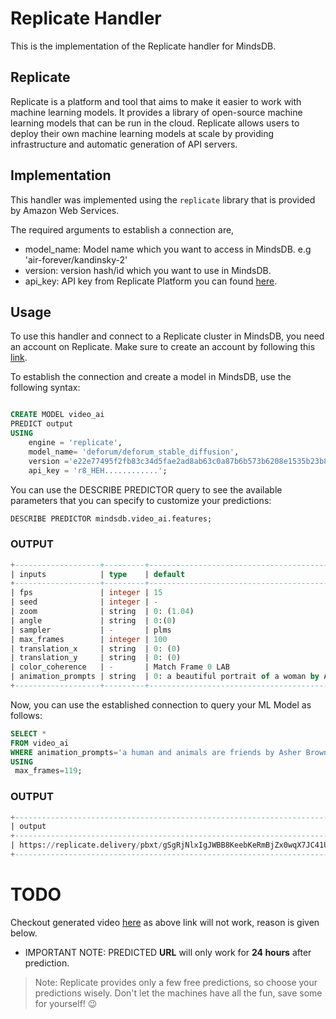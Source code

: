 # Replicate Handler

This is the implementation of the Replicate handler for MindsDB.

## Replicate
Replicate is a platform and tool that aims to make it easier to work with machine learning models. It provides a library of open-source machine learning models that can be run in the cloud. Replicate allows users to deploy their own machine learning models at scale by providing infrastructure and automatic generation of API servers.


## Implementation
This handler was implemented using the `replicate` library that is provided by Amazon Web Services.

The required arguments to establish a connection are,

* model_name: Model name which you want to access in MindsDB. e.g 'air-forever/kandinsky-2'
* version: version hash/id which you want to use in MindsDB.
* api_key: API key from Replicate Platform you can found [here](https://replicate.com/account/api-tokens).


## Usage
To use this handler and connect to a Replicate cluster in MindsDB, you need an account on Replicate. Make sure to create an account by following this [link](https://replicate.com/signin?next=/account/api-tokens).


To establish the connection and create a model in MindsDB, use the following syntax:
```sql

CREATE MODEL video_ai
PREDICT output
USING
    engine = 'replicate',
    model_name= 'deforum/deforum_stable_diffusion',
    version ='e22e77495f2fb83c34d5fae2ad8ab63c0a87b6b573b6208e1535b23b89ea66d6',
    api_key = 'r8_HEH............';
```

You can use the DESCRIBE PREDICTOR query to see the available parameters that you can specify to customize your predictions:
```sql
DESCRIBE PREDICTOR mindsdb.video_ai.features;
```
### OUTPUT 
```sql
+-------------------+---------+-----------------------------------------------------------------------+----------------------------------------------------------------------------------------------------------------------------------------------------------------------+
| inputs            | type    | default                                                               | description                                                                                                                                                          |
+-------------------+---------+-----------------------------------------------------------------------+----------------------------------------------------------------------------------------------------------------------------------------------------------------------+
| fps               | integer | 15                                                                    | Choose fps for the video.                                                                                                                                            |
| seed              | integer | -                                                                     | Random seed. Leave blank to randomize the seed                                                                                                                       |
| zoom              | string  | 0: (1.04)                                                             | zoom parameter for the motion                                                                                                                                        |
| angle             | string  | 0:(0)                                                                 | angle parameter for the motion                                                                                                                                       |
| sampler           | -       | plms                                                                  | -                                                                                                                                                                    |
| max_frames        | integer | 100                                                                   | Number of frames for animation                                                                                                                                       |
| translation_x     | string  | 0: (0)                                                                | translation_x parameter for the motion                                                                                                                               |
| translation_y     | string  | 0: (0)                                                                | translation_y parameter for the motion                                                                                                                               |
| color_coherence   | -       | Match Frame 0 LAB                                                     | -                                                                                                                                                                    |
| animation_prompts | string  | 0: a beautiful portrait of a woman by Artgerm, trending on Artstation | Prompt for animation. Provide 'frame number : prompt at this frame', separate different prompts with '|'. Make sure the frame number does not exceed the max_frames. |
+-------------------+---------+-----------------------------------------------------------------------+----------------------------------------------------------------------------------------------------------------------------------------------------------------------+
```


Now, you can use the established connection to query your ML Model as follows:
```sql
SELECT *
FROM video_ai
WHERE animation_prompts='a human and animals are friends by Asher Brown Durand, trending on Artstation'
USING
 max_frames=119;
```

### OUTPUT
```sql
+---------------------------------------------------------------------------------------------------------------------------------------------------------------------------------------------------------------------------------------------------------------------------------------------------------------------------+----------------------------------------+
| output                                                                                                                                                                                                                                                                                                                    | prompt                                 |
+---------------------------------------------------------------------------------------------------------------------------------------------------------------------------------------------------------------------------------------------------------------------------------------------------------------------------+----------------------------------------+
| https://replicate.delivery/pbxt/gSgRjNlxIgJWBB8KeebKeRmBjZx0wqX7JC41U0pvIfPCYVzEB/out.mp4 | a human and animals are friends by Asher Brown Durand, trending on Artstation |
+---------------------------------------------------------------------------------------------------------------------------------------------------------------------------------------------------------------------------------------------------------------------------------------------------------------------------+----------------------------------------+
```
# TODO 
Checkout generated video [here](./assets/animals.mp4) as above link will not work, reason is given below.

- IMPORTANT NOTE: PREDICTED **URL** will only work for **24 hours** after prediction.

> Note: Replicate provides only a few free predictions, so choose your predictions wisely. Don't let the machines have all the fun, save some for yourself! 😉
